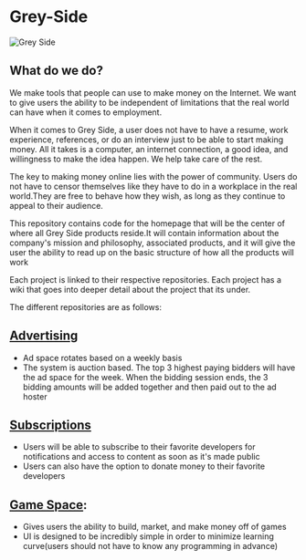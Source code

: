 # Grey-Side
![Grey Side](https://github.com/s24569/Grey-Side/blob/master/Grey%20Side.png)

## What do we do?
We make tools that people can use to make money on the Internet. We want to give users the ability to be independent of limitations that the real world can have when it comes to employment.

When it comes to Grey Side, a user does not have to have a resume, work experience, references, or do an interview just to be able to start making money. All it takes is a computer, an internet connection, a good idea, and willingness to make the idea happen. We help take care of the rest.

The key to making money online lies with the power of community. Users do not have to censor themselves like they have to do in a workplace in the real world.They are free to behave how they wish, as long as they continue to appeal to their audience.

This repository contains code for the homepage that will be the center of where all Grey Side products reside.It will contain information about the company's mission and philosophy, associated products, and it will give the user the ability to read up on the basic structure of how all the products will work

Each project is linked to their respective repositories. Each project has a wiki that goes into deeper detail about the project that its under.

The different repositories are as follows:

## [Advertising](https://github.com/s24569/Advertising)
* Ad space rotates based on a weekly basis
* The system is auction based. The top 3 highest paying bidders will have the ad space for the week. When the bidding session ends, the 3 bidding amounts will be added together and then paid out to the ad hoster

## [Subscriptions](https://github.com/s24569/Subscriptions)
* Users will be able to subscribe to their favorite developers for notifications and access to content as soon as it's made public
* Users can also have the option to donate money to their favorite developers

## [Game Space](https://github.com/s24569/The-Game-Space):
* Gives users the ability to build, market, and make money off of games
* UI is designed to be incredibly simple in order to minimize learning curve(users should not have to know any programming in advance)
